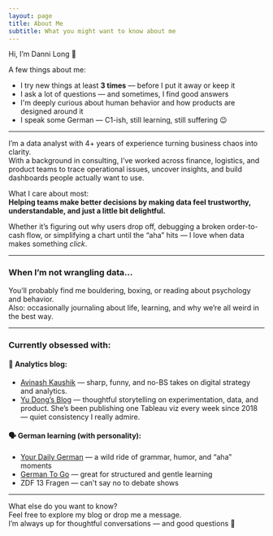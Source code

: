 ```yaml
---
layout: page  
title: About Me  
subtitle: What you might want to know about me  
---
```


Hi, I’m Danni Long 👋

A few things about me:

- I try new things at least **3 times** — before I put it away or keep it
- I ask a lot of questions — and sometimes, I find good answers  
- I'm deeply curious about human behavior and how products are designed around it  
- I speak some German — C1-ish, still learning, still suffering 😉  

---

I’m a data analyst with 4+ years of experience turning business chaos into clarity.  
With a background in consulting, I’ve worked across finance, logistics, and product teams to trace operational issues, uncover insights, and build dashboards people actually want to use.

What I care about most:  
**Helping teams make better decisions by making data feel trustworthy, understandable, and just a little bit delightful.**

Whether it’s figuring out why users drop off, debugging a broken order-to-cash flow, or simplifying a chart until the “aha” hits — I love when data makes something *click*.

---

### When I’m not wrangling data...
You’ll probably find me bouldering, boxing, or reading about psychology and behavior.  
Also: occasionally journaling about life, learning, and why we’re all weird in the best way.

---

### Currently obsessed with:

#### 🧠 Analytics blog:  
- [Avinash Kaushik](https://www.kaushik.net/avinash/) — sharp, funny, and no-BS takes on digital strategy and analytics.
- [Yu Dong’s Blog](https://yudong-94.github.io/personal-website/) — thoughtful storytelling on experimentation, data, and product. She’s been publishing one Tableau viz every week since 2018 — quiet consistency I really admire.

#### 🗣️ German learning (with personality):  
- [Your Daily German](https://yourdailygerman.com/) — a wild ride of grammar, humor, and “aha” moments  
- [German To Go](https://germantogo.com/) — great for structured and gentle learning
- ZDF 13 Fragen — can't say no to debate shows

---

What else do you want to know?  
Feel free to explore my blog or drop me a message.  
I’m always up for thoughtful conversations — and good questions 🌿
